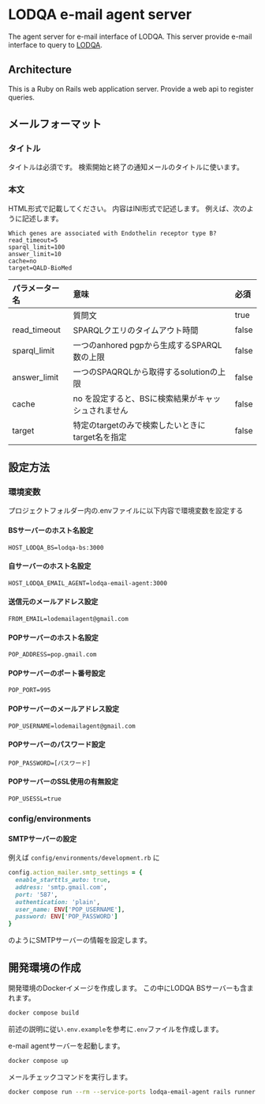 # LODQA e-mail agent server

The agent server for e-mail interface of LODQA.
This server provide e-mail interface to query to [LODQA](http://lodqa.org/).

## Architecture

This is a Ruby on Rails web application server.
Provide a web api to register queries.

## メールフォーマット

### タイトル

タイトルは必須です。
検索開始と終了の通知メールのタイトルに使います。

### 本文

HTML形式で記載してください。
内容はINI形式で記述します。
例えば、次のように記述します。

    Which genes are associated with Endothelin receptor type B?
    read_timeout=5
    sparql_limit=100
    answer_limit=10
    cache=no
    target=QALD-BioMed

| パラメーター名      | 意味                             | 必須    |
| :----------- | :----------------------------- | :---- |
|              | 質問文                            | true  |
| read_timeout | SPARQLクエリのタイムアウト時間             | false |
| sparql_limit | 一つのanhored pgpから生成するSPARQL数の上限 | false |
| answer_limit | 一つのSPAQRQLから取得するsolutionの上限    | false |
| cache        | no を設定すると、BSに検索結果がキャッシュされません   | false |
| target       | 特定のtargetのみで検索したいときにtarget名を指定 | false |

## 設定方法

### 環境変数

プロジェクトフォルダー内の.envファイルに以下内容で環境変数を設定する

#### BSサーバーのホスト名設定

    HOST_LODQA_BS=lodqa-bs:3000

#### 自サーバーのホスト名設定

    HOST_LODQA_EMAIL_AGENT=lodqa-email-agent:3000

#### 送信元のメールアドレス設定

    FROM_EMAIL=lodemailagent@gmail.com

#### POPサーバーのホスト名設定

    POP_ADDRESS=pop.gmail.com

#### POPサーバーのポート番号設定

    POP_PORT=995

#### POPサーバーのメールアドレス設定

    POP_USERNAME=lodemailagent@gmail.com

#### POPサーバーのパスワード設定

    POP_PASSWORD=[パスワード]

#### POPサーバーのSSL使用の有無設定

    POP_USESSL=true

### config/environments

#### SMTPサーバーの設定

例えば `config/environments/development.rb` に

```rb
config.action_mailer.smtp_settings = {
  enable_starttls_auto: true,
  address: 'smtp.gmail.com',
  port: '587',
  authentication: 'plain',
  user_name: ENV['POP_USERNAME'],
  password: ENV['POP_PASSWORD']
}
```

のようにSMTPサーバーの情報を設定します。

## 開発環境の作成

開発環境のDockerイメージを作成します。
この中にLODQA BSサーバーも含まれます。

```sh
docker compose build
```

前述の説明に従い`.env.example`を参考に`.env`ファイルを作成します。

e-mail agentサーバーを起動します。

```sh
docker compose up
```

メールチェックコマンドを実行します。

```sh
docker compose run --rm --service-ports lodqa-email-agent rails runner lib/check_new_mails.rb
```
